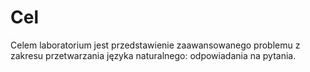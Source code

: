 # Cel

Celem laboratorium jest przedstawienie zaawansowanego problemu z zakresu 
przetwarzania języka naturalnego: odpowiadania na pytania.

